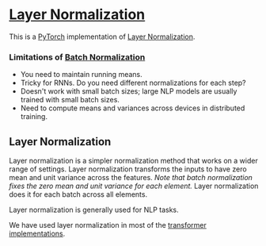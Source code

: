 # [Layer Normalization](https://nn.labml.ai/normalization/layer_norm/index.html)

This is a [PyTorch](https://pytorch.org) implementation of
[Layer Normalization](https://arxiv.org/abs/1607.06450).

### Limitations of [Batch Normalization](https://nn.labml.ai/normalization/batch_norm/index.html)

* You need to maintain running means.
* Tricky for RNNs. Do you need different normalizations for each step?
* Doesn't work with small batch sizes;
large NLP models are usually trained with small batch sizes.
* Need to compute means and variances across devices in distributed training.

## Layer Normalization

Layer normalization is a simpler normalization method that works
on a wider range of settings.
Layer normalization transforms the inputs to have zero mean and unit variance
across the features.
*Note that batch normalization fixes the zero mean and unit variance for each element.*
Layer normalization does it for each batch across all elements.

Layer normalization is generally used for NLP tasks.

We have used layer normalization in most of the
[transformer implementations](https://nn.labml.ai/transformers/gpt/index.html).